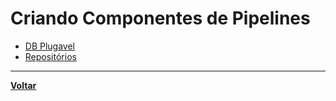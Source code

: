 # Criando Componentes de Pipelines
- [DB Plugavel](db-plugavel.md)
- [Repositórios](repositorios.md)
---
**[Voltar](../orcl_data_integrator.md)**